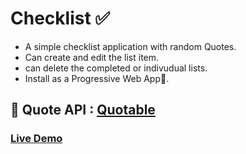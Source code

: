 # Checklist ✅
- A simple checklist application with random Quotes.
- Can create and edit the list item.
- can delete the completed or indivudual lists.
- Install as a Progressive Web App📱.

🌱 Quote API : [Quotable](https://github.com/lukePeavey/quotable)
---
### [Live Demo](https://checklist-prnv.netlify.app)
